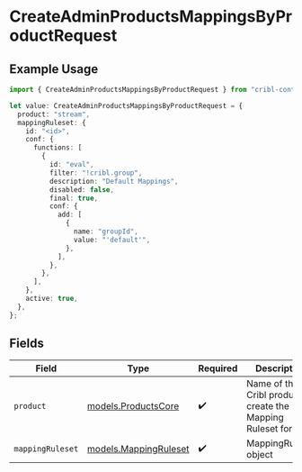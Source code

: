 # CreateAdminProductsMappingsByProductRequest

## Example Usage

```typescript
import { CreateAdminProductsMappingsByProductRequest } from "cribl-control-plane/models/operations";

let value: CreateAdminProductsMappingsByProductRequest = {
  product: "stream",
  mappingRuleset: {
    id: "<id>",
    conf: {
      functions: [
        {
          id: "eval",
          filter: "!cribl.group",
          description: "Default Mappings",
          disabled: false,
          final: true,
          conf: {
            add: [
              {
                name: "groupId",
                value: "'default'",
              },
            ],
          },
        },
      ],
    },
    active: true,
  },
};
```

## Fields

| Field                                                       | Type                                                        | Required                                                    | Description                                                 |
| ----------------------------------------------------------- | ----------------------------------------------------------- | ----------------------------------------------------------- | ----------------------------------------------------------- |
| `product`                                                   | [models.ProductsCore](../../models/productscore.md)         | :heavy_check_mark:                                          | Name of the Cribl product to create the Mapping Ruleset for |
| `mappingRuleset`                                            | [models.MappingRuleset](../../models/mappingruleset.md)     | :heavy_check_mark:                                          | MappingRuleset object                                       |